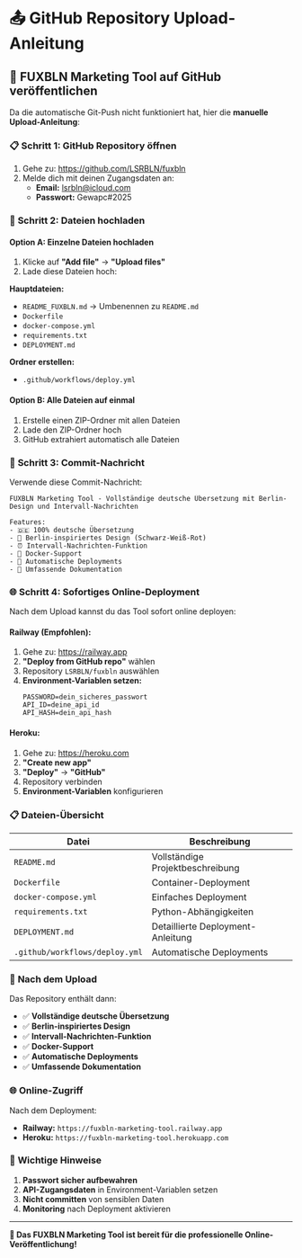 # 📤 GitHub Repository Upload-Anleitung

## 🚀 FUXBLN Marketing Tool auf GitHub veröffentlichen

Da die automatische Git-Push nicht funktioniert hat, hier die **manuelle Upload-Anleitung**:

### 📋 **Schritt 1: GitHub Repository öffnen**

1. Gehe zu: https://github.com/LSRBLN/fuxbln
2. Melde dich mit deinen Zugangsdaten an:
   - **Email:** lsrbln@icloud.com
   - **Passwort:** Gewapc#2025

### 📁 **Schritt 2: Dateien hochladen**

#### **Option A: Einzelne Dateien hochladen**

1. Klicke auf **"Add file"** → **"Upload files"**
2. Lade diese Dateien hoch:

**Hauptdateien:**
- `README_FUXBLN.md` → Umbenennen zu `README.md`
- `Dockerfile`
- `docker-compose.yml`
- `requirements.txt`
- `DEPLOYMENT.md`

**Ordner erstellen:**
- `.github/workflows/deploy.yml`

#### **Option B: Alle Dateien auf einmal**

1. Erstelle einen ZIP-Ordner mit allen Dateien
2. Lade den ZIP-Ordner hoch
3. GitHub extrahiert automatisch alle Dateien

### 🔧 **Schritt 3: Commit-Nachricht**

Verwende diese Commit-Nachricht:
```
FUXBLN Marketing Tool - Vollständige deutsche Übersetzung mit Berlin-Design und Intervall-Nachrichten

Features:
- 🇩🇪 100% deutsche Übersetzung
- 🎨 Berlin-inspiriertes Design (Schwarz-Weiß-Rot)
- ⏰ Intervall-Nachrichten-Funktion
- 🐳 Docker-Support
- 🚀 Automatische Deployments
- 📖 Umfassende Dokumentation
```

### 🌐 **Schritt 4: Sofortiges Online-Deployment**

Nach dem Upload kannst du das Tool sofort online deployen:

#### **Railway (Empfohlen):**
1. Gehe zu: https://railway.app
2. **"Deploy from GitHub repo"** wählen
3. Repository `LSRBLN/fuxbln` auswählen
4. **Environment-Variablen setzen:**
   ```
   PASSWORD=dein_sicheres_passwort
   API_ID=deine_api_id
   API_HASH=dein_api_hash
   ```

#### **Heroku:**
1. Gehe zu: https://heroku.com
2. **"Create new app"**
3. **"Deploy"** → **"GitHub"**
4. Repository verbinden
5. **Environment-Variablen** konfigurieren

### 📋 **Dateien-Übersicht**

| Datei | Beschreibung |
|-------|-------------|
| `README.md` | Vollständige Projektbeschreibung |
| `Dockerfile` | Container-Deployment |
| `docker-compose.yml` | Einfaches Deployment |
| `requirements.txt` | Python-Abhängigkeiten |
| `DEPLOYMENT.md` | Detaillierte Deployment-Anleitung |
| `.github/workflows/deploy.yml` | Automatische Deployments |

### 🎯 **Nach dem Upload**

Das Repository enthält dann:
- ✅ **Vollständige deutsche Übersetzung**
- ✅ **Berlin-inspiriertes Design**
- ✅ **Intervall-Nachrichten-Funktion**
- ✅ **Docker-Support**
- ✅ **Automatische Deployments**
- ✅ **Umfassende Dokumentation**

### 🌐 **Online-Zugriff**

Nach dem Deployment:
- **Railway:** `https://fuxbln-marketing-tool.railway.app`
- **Heroku:** `https://fuxbln-marketing-tool.herokuapp.com`

### 🔑 **Wichtige Hinweise**

1. **Passwort sicher aufbewahren**
2. **API-Zugangsdaten** in Environment-Variablen setzen
3. **Nicht committen** von sensiblen Daten
4. **Monitoring** nach Deployment aktivieren

---

**🚀 Das FUXBLN Marketing Tool ist bereit für die professionelle Online-Veröffentlichung!**
